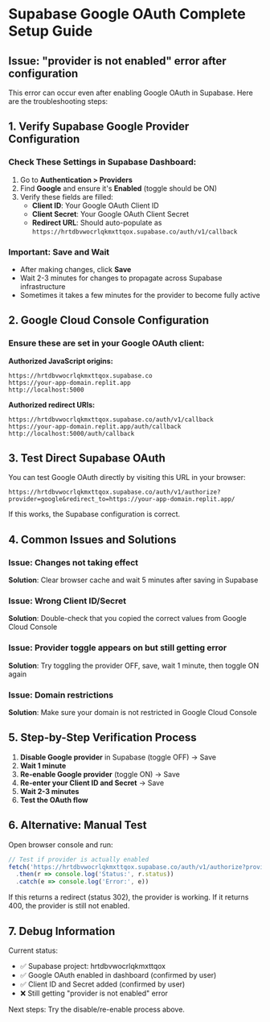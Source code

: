 # Supabase Google OAuth Complete Setup Guide

## Issue: "provider is not enabled" error after configuration

This error can occur even after enabling Google OAuth in Supabase. Here are the troubleshooting steps:

## 1. Verify Supabase Google Provider Configuration

### Check These Settings in Supabase Dashboard:
1. Go to **Authentication > Providers**
2. Find **Google** and ensure it's **Enabled** (toggle should be ON)
3. Verify these fields are filled:
   - **Client ID**: Your Google OAuth Client ID
   - **Client Secret**: Your Google OAuth Client Secret
   - **Redirect URL**: Should auto-populate as `https://hrtdbvwocrlqkmxttqox.supabase.co/auth/v1/callback`

### Important: Save and Wait
- After making changes, click **Save**
- Wait 2-3 minutes for changes to propagate across Supabase infrastructure
- Sometimes it takes a few minutes for the provider to become fully active

## 2. Google Cloud Console Configuration

### Ensure these are set in your Google OAuth client:

**Authorized JavaScript origins:**
```
https://hrtdbvwocrlqkmxttqox.supabase.co
https://your-app-domain.replit.app
http://localhost:5000
```

**Authorized redirect URIs:**
```
https://hrtdbvwocrlqkmxttqox.supabase.co/auth/v1/callback
https://your-app-domain.replit.app/auth/callback
http://localhost:5000/auth/callback
```

## 3. Test Direct Supabase OAuth

You can test Google OAuth directly by visiting this URL in your browser:
```
https://hrtdbvwocrlqkmxttqox.supabase.co/auth/v1/authorize?provider=google&redirect_to=https://your-app-domain.replit.app/
```

If this works, the Supabase configuration is correct.

## 4. Common Issues and Solutions

### Issue: Changes not taking effect
**Solution**: Clear browser cache and wait 5 minutes after saving in Supabase

### Issue: Wrong Client ID/Secret
**Solution**: Double-check that you copied the correct values from Google Cloud Console

### Issue: Provider toggle appears on but still getting error
**Solution**: Try toggling the provider OFF, save, wait 1 minute, then toggle ON again

### Issue: Domain restrictions
**Solution**: Make sure your domain is not restricted in Google Cloud Console

## 5. Step-by-Step Verification Process

1. **Disable Google provider** in Supabase (toggle OFF) → Save
2. **Wait 1 minute**
3. **Re-enable Google provider** (toggle ON) → Save
4. **Re-enter your Client ID and Secret** → Save
5. **Wait 2-3 minutes**
6. **Test the OAuth flow**

## 6. Alternative: Manual Test

Open browser console and run:
```javascript
// Test if provider is actually enabled
fetch('https://hrtdbvwocrlqkmxttqox.supabase.co/auth/v1/authorize?provider=google')
  .then(r => console.log('Status:', r.status))
  .catch(e => console.log('Error:', e))
```

If this returns a redirect (status 302), the provider is working.
If it returns 400, the provider is still not enabled.

## 7. Debug Information

Current status:
- ✅ Supabase project: hrtdbvwocrlqkmxttqox
- ✅ Google OAuth enabled in dashboard (confirmed by user)
- ✅ Client ID and Secret added (confirmed by user)
- ❌ Still getting "provider is not enabled" error

Next steps: Try the disable/re-enable process above.